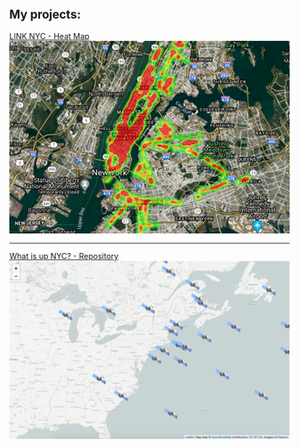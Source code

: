## My projects:

[LINK NYC - Heat Map](https://github.com/rafalzabinski/link_nyc)
<img src="images/map.png?raw=true"/>

---
[What is up NYC? - Repository](https://github.com/rafalzabinski/whatisup)
<img src="images/satellite.png?raw=true"/>
